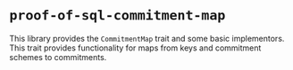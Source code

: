 # `proof-of-sql-commitment-map`
This library provides the `CommitmentMap` trait and some basic implementors.
This trait provides functionality for maps from keys and commitment schemes to commitments.
